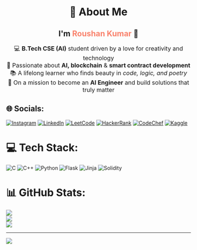 <!-- Centered About Me Section -->
<div align="center">

# 💫 About Me  
<h2>I'm <span style="color:#f9826c;">Roushan Kumar</span> 👋</h2>

<p align="center" style="max-width: 600px; font-size: 16px;">
💻 <strong>B.Tech CSE (AI)</strong> student driven by a love for creativity and technology  
<br>🧠 Passionate about <strong>AI, blockchain</strong> & <strong>smart contract development</strong>  
<br>📚 A lifelong learner who finds beauty in <em>code, logic, and poetry</em>  
<br>🚀 On a mission to become an <strong>AI Engineer</strong> and build solutions that truly matter  
</p>

</div>

## 🌐 Socials:
[![Instagram](https://img.shields.io/badge/Instagram-%23E4405F.svg?logo=Instagram&logoColor=white)](https://instagram.com/K.roushan_77) 
[![LinkedIn](https://img.shields.io/badge/LinkedIn-%230077B5.svg?logo=linkedin&logoColor=white)](https://linkedin.com/in/roushan-kumar-214a0528b) 
[![LeetCode](https://img.shields.io/badge/LeetCode-FFA116.svg?logo=leetcode&logoColor=white)](https://leetcode.com/u/LLfJaULaMz/) 
[![HackerRank](https://img.shields.io/badge/HackerRank-00EA64.svg?logo=hackerrank&logoColor=white)](https://www.hackerrank.com/profile/roushan7710) 
[![CodeChef](https://img.shields.io/badge/CodeChef-5B4638.svg?logo=codechef&logoColor=white)](https://www.codechef.com/users/roushan_77)
[![Kaggle](https://img.shields.io/badge/Kaggle-20BEFF.svg?logo=kaggle&logoColor=white)](https://www.kaggle.com/kaneki25)

# 💻 Tech Stack:
![C](https://img.shields.io/badge/c-%2300599C.svg?style=flat&logo=c&logoColor=white) ![C++](https://img.shields.io/badge/c++-%2300599C.svg?style=flat&logo=c%2B%2B&logoColor=white) ![Python](https://img.shields.io/badge/python-3670A0?style=flat&logo=python&logoColor=ffdd54) ![Flask](https://img.shields.io/badge/flask-%23000.svg?style=flat&logo=flask&logoColor=white) ![Jinja](https://img.shields.io/badge/jinja-white.svg?style=flat&logo=jinja&logoColor=black) ![Solidity](https://img.shields.io/badge/Solidity-%23363636.svg?style=flat&logo=solidity&logoColor=white)

# 📊 GitHub Stats:
![](https://github-readme-stats.vercel.app/api?username=Roushan-77&theme=radical&hide_border=false&include_all_commits=true&count_private=false)<br/>
![](https://github-readme-streak-stats.herokuapp.com/?user=Roushan-77&theme=radical&hide_border=false)<br/>
![](https://github-readme-stats.vercel.app/api/top-langs/?username=Roushan-77&theme=radical&hide_border=false&include_all_commits=true&count_private=false&layout=compact)

---

[![](https://visitcount.itsvg.in/api?id=Roushan-77&icon=0&color=0)](https://visitcount.itsvg.in)

<!-- Proudly created with GPRM ( https://gprm.itsvg.in ) -->
